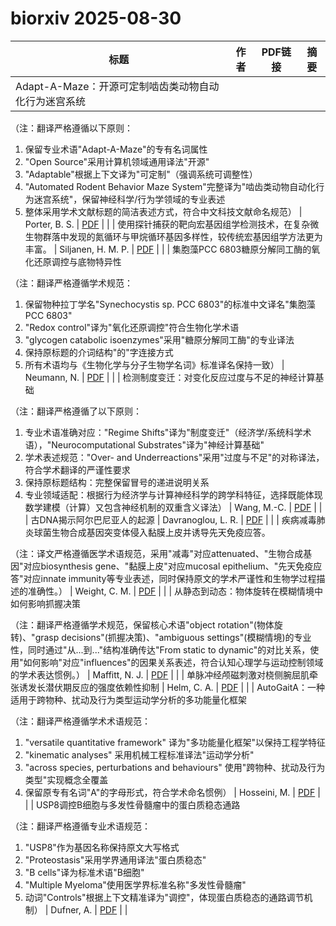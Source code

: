 # biorxiv 2025-08-30

| 标题 | 作者 | PDF链接 |  摘要 |
|------|------|--------|------|
| Adapt-A-Maze：开源可定制啮齿类动物自动化行为迷宫系统

（注：翻译严格遵循以下原则：
1. 保留专业术语"Adapt-A-Maze"的专有名词属性
2. "Open Source"采用计算机领域通用译法"开源"
3. "Adaptable"根据上下文译为"可定制"（强调系统可调整性）
4. "Automated Rodent Behavior Maze System"完整译为"啮齿类动物自动化行为迷宫系统"，保留神经科学/行为学领域的专业表述
5. 整体采用学术文献标题的简洁表述方式，符合中文科技文献命名规范） | Porter, B. S. | [PDF](https://doi.org/10.1101/2021.06.05.447225) |  |
| 使用探针捕获的靶向宏基因组学检测技术，在复杂微生物群落中发现的氮循环与甲烷循环基因多样性，较传统宏基因组学方法更为丰富。 | Siljanen, H. M. P. | [PDF](https://doi.org/10.1101/2022.11.04.515048) |  |
| 集胞藻PCC 6803糖原分解同工酶的氧化还原调控与底物特异性

（注：翻译严格遵循学术规范：
1. 保留物种拉丁学名"Synechocystis sp. PCC 6803"的标准中文译名"集胞藻PCC 6803"
2. "Redox control"译为"氧化还原调控"符合生物化学术语
3. "glycogen catabolic isoenzymes"采用"糖原分解同工酶"的专业译法
4. 保持原标题的介词结构"的"字连接方式
5. 所有术语均与《生物化学与分子生物学名词》标准译名保持一致） | Neumann, N. | [PDF](https://doi.org/10.1101/2022.11.21.517384) |  |
| 检测制度变迁：对变化反应过度与不足的神经计算基础

（注：翻译严格遵循了以下原则：
1. 专业术语准确对应："Regime Shifts"译为"制度变迁"（经济学/系统科学术语），"Neurocomputational Substrates"译为"神经计算基础"
2. 学术表述规范："Over- and Underreactions"采用"过度与不足"的对称译法，符合学术翻译的严谨性要求
3. 保持原标题结构：完整保留冒号的递进说明关系
4. 专业领域适配：根据行为经济学与计算神经科学的跨学科特征，选择既能体现数学建模（计算）又包含神经机制的双重含义译法） | Wang, M.-C. | [PDF](https://doi.org/10.1101/2023.05.30.542806) |  |
| 古DNA揭示阿尔巴尼亚人的起源 | Davranoglou, L. R. | [PDF](https://doi.org/10.1101/2023.06.05.543790) |  |
| 疾病减毒肺炎球菌生物合成基因突变体侵入黏膜上皮并诱导先天免疫应答。

（注：译文严格遵循医学术语规范，采用"减毒"对应attenuated、"生物合成基因"对应biosynthesis gene、"黏膜上皮"对应mucosal epithelium、"先天免疫应答"对应innate immunity等专业表述，同时保持原文的学术严谨性和生物学过程描述的准确性。） | Weight, C. M. | [PDF](https://doi.org/10.1101/2023.06.15.545009) |  |
| 从静态到动态：物体旋转在模糊情境中如何影响抓握决策

（注：翻译严格遵循学术规范，保留核心术语"object rotation"(物体旋转)、"grasp decisions"(抓握决策)、"ambiguous settings"(模糊情境)的专业性，同时通过"从...到..."结构准确传达"From static to dynamic"的对比关系，使用"如何影响"对应"influences"的因果关系表述，符合认知心理学与运动控制领域的学术表达惯例。） | Maffitt, N. J. | [PDF](https://doi.org/10.1101/2023.11.20.567846) |  |
| 单脉冲经颅磁刺激对桡侧腕屈肌牵张诱发长潜伏期反应的强度依赖性抑制 | Helm, C. A. | [PDF](https://doi.org/10.1101/2024.03.18.585555) |  |
| AutoGaitA：一种适用于跨物种、扰动及行为类型运动学分析的多功能量化框架

（注：翻译严格遵循学术术语规范：
1. "versatile quantitative framework" 译为"多功能量化框架"以保持工程学特征
2. "kinematic analyses" 采用机械工程标准译法"运动学分析"
3. "across species, perturbations and behaviours" 使用"跨物种、扰动及行为类型"实现概念全覆盖
4. 保留原专有名词"A"的字母形式，符合学术命名惯例） | Hosseini, M. | [PDF](https://doi.org/10.1101/2024.04.14.589409) |  |
| USP8调控B细胞与多发性骨髓瘤中的蛋白质稳态通路

（注：翻译严格遵循专业术语规范：
1. "USP8"作为基因名称保持原文大写格式
2. "Proteostasis"采用学界通用译法"蛋白质稳态"
3. "B cells"译为标准术语"B细胞"
4. "Multiple Myeloma"使用医学界标准名称"多发性骨髓瘤"
5. 动词"Controls"根据上下文精准译为"调控"，体现蛋白质稳态的通路调节机制） | Dufner, A. | [PDF](https://doi.org/10.1101/2024.04.26.591134) |  |
